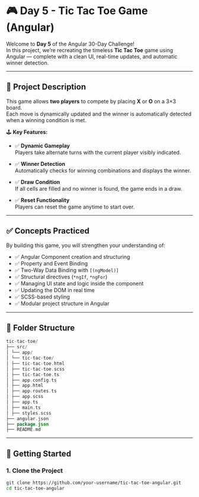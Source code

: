 # 🎮 Day 5 - Tic Tac Toe Game (Angular)

Welcome to **Day 5** of the Angular 30-Day Challenge!  
In this project, we’re recreating the timeless **Tic Tac Toe** game using Angular — complete with a clean UI, real-time updates, and automatic winner detection.

---

## 🧠 Project Description

This game allows **two players** to compete by placing **X** or **O** on a 3×3 board.  
Each move is dynamically updated and the winner is automatically detected when a winning condition is met.

🕹️ **Key Features:**

- ✅ **Dynamic Gameplay**  
  Players take alternate turns with the current player visibly indicated.

- ✅ **Winner Detection**  
  Automatically checks for winning combinations and displays the winner.

- ✅ **Draw Condition**  
  If all cells are filled and no winner is found, the game ends in a draw.

- ✅ **Reset Functionality**  
  Players can reset the game anytime to start over.

---

## ✅ Concepts Practiced

By building this game, you will strengthen your understanding of:

- ✅ Angular Component creation and structuring
- ✅ Property and Event Binding
- ✅ Two-Way Data Binding with `[(ngModel)]`
- ✅ Structural directives (`*ngIf`, `*ngFor`)
- ✅ Managing UI state and logic inside the component
- ✅ Updating the DOM in real time
- ✅ SCSS-based styling
- ✅ Modular project structure in Angular

---

## 📁 Folder Structure
```kotlin
tic-tac-toe/
├── src/
│ └── app/
│ └── tic-tac-toe/
│ ├── tic-tac-toe.html
│ ├── tic-tac-toe.scss
│ ├── tic-tac-toe.ts
│ ├── app.config.ts
│ ├── app.html
│ ├── app.routes.ts
│ ├── app.scss
│ ├── app.ts
│ ├── main.ts
│ ├── styles.scss
├── angular.json
├── package.json
├── README.md

```

---

## 🚀 Getting Started

### 1. Clone the Project

```bash
git clone https://github.com/your-username/tic-tac-toe-angular.git
cd tic-tac-toe-angular
